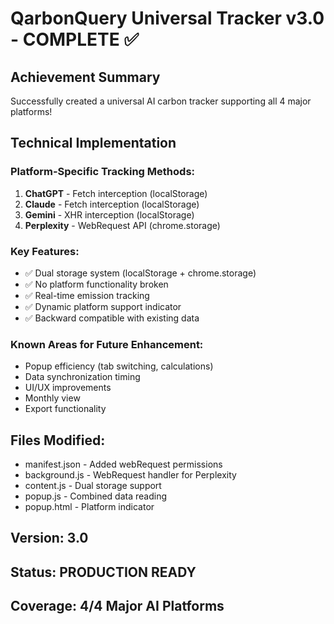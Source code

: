 # QarbonQuery Universal Tracker v3.0 - COMPLETE ✅

## Achievement Summary

Successfully created a universal AI carbon tracker supporting all 4 major platforms!

## Technical Implementation

### Platform-Specific Tracking Methods:

1. **ChatGPT** - Fetch interception (localStorage)
2. **Claude** - Fetch interception (localStorage)
3. **Gemini** - XHR interception (localStorage)
4. **Perplexity** - WebRequest API (chrome.storage)

### Key Features:

- ✅ Dual storage system (localStorage + chrome.storage)
- ✅ No platform functionality broken
- ✅ Real-time emission tracking
- ✅ Dynamic platform support indicator
- ✅ Backward compatible with existing data

### Known Areas for Future Enhancement:

- Popup efficiency (tab switching, calculations)
- Data synchronization timing
- UI/UX improvements
- Monthly view
- Export functionality

## Files Modified:

- manifest.json - Added webRequest permissions
- background.js - WebRequest handler for Perplexity
- content.js - Dual storage support
- popup.js - Combined data reading
- popup.html - Platform indicator

## Version: 3.0

## Status: PRODUCTION READY

## Coverage: 4/4 Major AI Platforms
